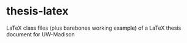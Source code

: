 # thesis-latex
LaTeX class files (plus barebones working example) of a LaTeX thesis document for UW-Madison
